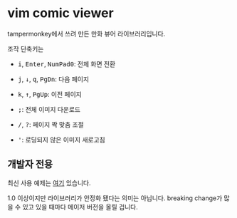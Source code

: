 # vim comic viewer

tampermonkey에서 쓰려 만든 만화 뷰어 라이브러리입니다.

조작 단축키는

- <kbd>i</kbd>, <kbd>Enter</kbd>, <kbd>NumPad0</kbd>: 전체 화면 전환

- <kbd>j</kbd>, <kbd>↓</kbd>, <kbd>q</kbd>, <kbd>PgDn</kbd>: 다음 페이지

- <kbd>k</kbd>, <kbd>↑</kbd>, <kbd>PgUp</kbd>: 이전 페이지

- <kbd>;</kbd>: 전체 이미지 다운로드

- <kbd>/</kbd>, <kbd>?</kbd>: 페이지 짝 맞춤 조절

- <kbd>'</kbd>: 로딩되지 않은 이미지 새로고침

## 개발자 전용

최신 사용 예제는 [여기](https://github.com/nanikit/comic_sources) 있습니다.

1.0 이상이지만 라이브러리가 안정화 됐다는 의미는 아닙니다. breaking change가 많을 수 있고 있을
때마다 메이저 버전을 올릴 겁니다.
